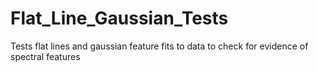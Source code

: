 # Flat_Line_Gaussian_Tests
Tests flat lines and gaussian feature fits to data to check for evidence of spectral features
